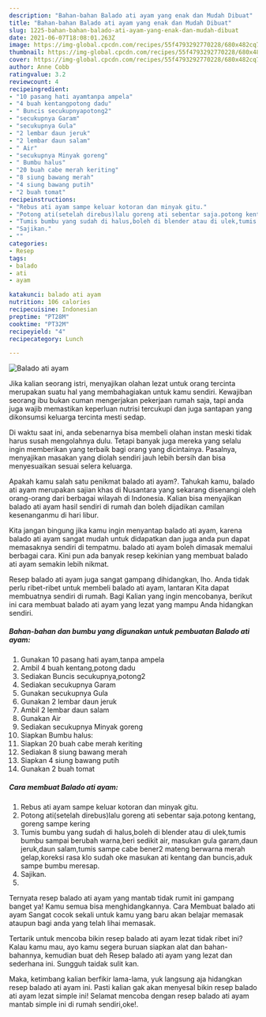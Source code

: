 ```yaml
---
description: "Bahan-bahan Balado ati ayam yang enak dan Mudah Dibuat"
title: "Bahan-bahan Balado ati ayam yang enak dan Mudah Dibuat"
slug: 1225-bahan-bahan-balado-ati-ayam-yang-enak-dan-mudah-dibuat
date: 2021-06-07T18:08:01.263Z
image: https://img-global.cpcdn.com/recipes/55f4793292770228/680x482cq70/balado-ati-ayam-foto-resep-utama.jpg
thumbnail: https://img-global.cpcdn.com/recipes/55f4793292770228/680x482cq70/balado-ati-ayam-foto-resep-utama.jpg
cover: https://img-global.cpcdn.com/recipes/55f4793292770228/680x482cq70/balado-ati-ayam-foto-resep-utama.jpg
author: Anne Cobb
ratingvalue: 3.2
reviewcount: 4
recipeingredient:
- "10 pasang hati ayamtanpa ampela"
- "4 buah kentangpotong dadu"
- " Buncis secukupnyapotong2"
- "secukupnya Garam"
- "secukupnya Gula"
- "2 lembar daun jeruk"
- "2 lembar daun salam"
- " Air"
- "secukupnya Minyak goreng"
- " Bumbu halus"
- "20 buah cabe merah keriting"
- "8 siung bawang merah"
- "4 siung bawang putih"
- "2 buah tomat"
recipeinstructions:
- "Rebus ati ayam sampe keluar kotoran dan minyak gitu."
- "Potong ati(setelah direbus)lalu goreng ati sebentar saja.potong kentang, goreng sampe kering"
- "Tumis bumbu yang sudah di halus,boleh di blender atau di ulek,tumis bumbu sampai berubah warna,beri sedikit air, masukan gula garam,daun jeruk,daun salam,tumis sampe cabe bener2 mateng berwarna merah gelap,koreksi rasa klo sudah oke masukan ati kentang dan buncis,aduk sampe bumbu meresap."
- "Sajikan."
- ""
categories:
- Resep
tags:
- balado
- ati
- ayam

katakunci: balado ati ayam 
nutrition: 106 calories
recipecuisine: Indonesian
preptime: "PT28M"
cooktime: "PT32M"
recipeyield: "4"
recipecategory: Lunch

---
```



![Balado ati ayam](https://img-global.cpcdn.com/recipes/55f4793292770228/680x482cq70/balado-ati-ayam-foto-resep-utama.jpg)

Jika kalian seorang istri, menyajikan olahan lezat untuk orang tercinta merupakan suatu hal yang membahagiakan untuk kamu sendiri. Kewajiban seorang ibu bukan cuman mengerjakan pekerjaan rumah saja, tapi anda juga wajib memastikan keperluan nutrisi tercukupi dan juga santapan yang dikonsumsi keluarga tercinta mesti sedap.

Di waktu  saat ini, anda sebenarnya bisa membeli olahan instan meski tidak harus susah mengolahnya dulu. Tetapi banyak juga mereka yang selalu ingin memberikan yang terbaik bagi orang yang dicintainya. Pasalnya, menyajikan masakan yang diolah sendiri jauh lebih bersih dan bisa menyesuaikan sesuai selera keluarga. 



Apakah kamu salah satu penikmat balado ati ayam?. Tahukah kamu, balado ati ayam merupakan sajian khas di Nusantara yang sekarang disenangi oleh orang-orang dari berbagai wilayah di Indonesia. Kalian bisa menyajikan balado ati ayam hasil sendiri di rumah dan boleh dijadikan camilan kesenanganmu di hari libur.

Kita jangan bingung jika kamu ingin menyantap balado ati ayam, karena balado ati ayam sangat mudah untuk didapatkan dan juga anda pun dapat memasaknya sendiri di tempatmu. balado ati ayam boleh dimasak memalui berbagai cara. Kini pun ada banyak resep kekinian yang membuat balado ati ayam semakin lebih nikmat.

Resep balado ati ayam juga sangat gampang dihidangkan, lho. Anda tidak perlu ribet-ribet untuk membeli balado ati ayam, lantaran Kita dapat membuatnya sendiri di rumah. Bagi Kalian yang ingin mencobanya, berikut ini cara membuat balado ati ayam yang lezat yang mampu Anda hidangkan sendiri.

<!--inarticleads1-->

##### Bahan-bahan dan bumbu yang digunakan untuk pembuatan Balado ati ayam:

1. Gunakan 10 pasang hati ayam,tanpa ampela
1. Ambil 4 buah kentang,potong dadu
1. Sediakan  Buncis secukupnya,potong2
1. Sediakan secukupnya Garam
1. Gunakan secukupnya Gula
1. Gunakan 2 lembar daun jeruk
1. Ambil 2 lembar daun salam
1. Gunakan  Air
1. Sediakan secukupnya Minyak goreng
1. Siapkan  Bumbu halus:
1. Siapkan 20 buah cabe merah keriting
1. Sediakan 8 siung bawang merah
1. Siapkan 4 siung bawang putih
1. Gunakan 2 buah tomat




<!--inarticleads2-->

##### Cara membuat Balado ati ayam:

1. Rebus ati ayam sampe keluar kotoran dan minyak gitu.
1. Potong ati(setelah direbus)lalu goreng ati sebentar saja.potong kentang, goreng sampe kering
1. Tumis bumbu yang sudah di halus,boleh di blender atau di ulek,tumis bumbu sampai berubah warna,beri sedikit air, masukan gula garam,daun jeruk,daun salam,tumis sampe cabe bener2 mateng berwarna merah gelap,koreksi rasa klo sudah oke masukan ati kentang dan buncis,aduk sampe bumbu meresap.
1. Sajikan.
1. 




Ternyata resep balado ati ayam yang mantab tidak rumit ini gampang banget ya! Kamu semua bisa menghidangkannya. Cara Membuat balado ati ayam Sangat cocok sekali untuk kamu yang baru akan belajar memasak ataupun bagi anda yang telah lihai memasak.

Tertarik untuk mencoba bikin resep balado ati ayam lezat tidak ribet ini? Kalau kamu mau, ayo kamu segera buruan siapkan alat dan bahan-bahannya, kemudian buat deh Resep balado ati ayam yang lezat dan sederhana ini. Sungguh taidak sulit kan. 

Maka, ketimbang kalian berfikir lama-lama, yuk langsung aja hidangkan resep balado ati ayam ini. Pasti kalian gak akan menyesal bikin resep balado ati ayam lezat simple ini! Selamat mencoba dengan resep balado ati ayam mantab simple ini di rumah sendiri,oke!.

